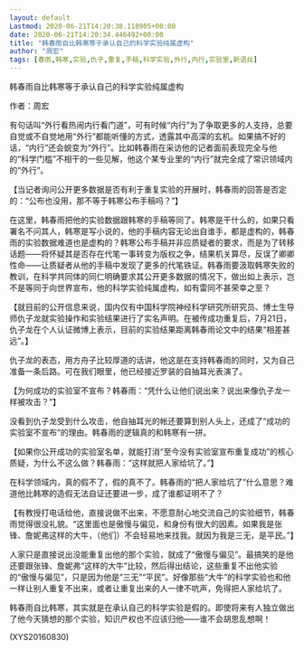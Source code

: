 ```yaml
---
layout: default
Lastmod: 2020-06-21T14:20:38.118905+00:00
date: 2020-06-21T14:20:34.446492+00:00
title: "韩春雨自比韩寒等于承认自己的科学实验纯属虚构"
author: "周宏"
tags: [春雨,韩寒,实验,仇子,重复,手稿,科学实验,外行,内行,实验室,新语丝]
---
```


韩春雨自比韩寒等于承认自己的科学实验纯属虚构

作者：周宏

有句话叫“外行看热闹内行看门道”，可有时候“内行”为了争取更多的人支持，总要自觉或不自觉地用“外行”都能听懂的方式，透露其中高深的玄机。如果搞不好的话，“内行”还会蜕变为“外行”。比如韩春雨在采访他的记者面前表现完全与他的“科学门槛”不相干的一些见解，他这个某专业里的“内行”就完全成了常识领域内的“外行”。

【当记者询问公开更多数据是否有利于重复实验的开展时，韩春雨的回答是否定的：“公布也没用，那不等于韩寒公布手稿吗？”】

在这里，韩春雨把他的实验数据跟韩寒的手稿等同了。韩寒是干什么的，如果只看署名不问其人，韩寒是写小说的，他的手稿内容无论出自谁手，都是虚构的，韩春雨的实验数据难道也是虚构的？韩寒公布手稿并非应质疑者的要求，而是为了转移话题——将怀疑其是否存在代笔一事转变为版权之争，结果机关算尽，反误了卿卿性命——让质疑者从他的手稿中发现了更多的代笔铁证。韩春雨要汲取韩寒失败的教训，在科学共同体的同仁明确要求其公开更多数据的情况下，做出如上表示，岂不是等同于向世界宣布，他的科学实验纯属虚构，如有雷同不甚荣幸之至？

【就目前的公开信息来说，国内仅有中国科学院神经科学研究所研究员、博士生导师仇子龙就实验操作和实验结果进行了实名声明。在被传成功重复后，7月21日，仇子龙在个人认证微博上表示，目前的实验结果距离韩春雨论文中的结果“相差甚远”。】

仇子龙的表态，用方舟子比较厚道的话讲，他这是在支持韩春雨的同时，又为自己准备一条后路。可在我们眼里，他已经接近罗装的自抽耳光表演了。

【为何成功的实验室不宣布？韩春雨：“凭什么让他们说出来？说出来像仇子龙一样被攻击？”】

没看到仇子龙受到什么攻击，他自抽耳光的帐还要算到别人头上，还成了“成功的实验室不宣布”的理由。韩春雨的逻辑真的和韩寒有一拼。

【如果你公开成功的实验室名单，就能打消“至今没有实验室宣布重复成功”的核心质疑，为什么不这么做？韩春雨：“这样就把人家给坑了。”】

在科学领域内，真的假不了，假的真不了。韩春雨的“把人家给坑了”什么意思？难道他比韩寒的造假无法自证还要进一步，成了谁都证明不了？

【有教授打电话给他，直接说做不出来，不愿意耐心地交流自己的实验细节，韩春雨觉得很没礼貌。“这里面也是傲慢与偏见，和身份有很大的因素。如果我是张锋、詹妮弗这样的大牛，（他们）不会轻易地来找我。就因为我是三无，是平民。”】

人家只是直接说出没能重复出他的那个实验，就成了“傲慢与偏见”。最搞笑的是他还要跟张锋、詹妮弗“这样的大牛”比较，然后得出结论，这些重复不出他实验的“傲慢与偏见”，只是因为他是“三无”“平民”。好像那些“大牛”的科学实验也和他一样让别人重复不出来，或者让重复出来的人一律不吭声，免得把人家给坑了。

韩春雨自比韩寒，其实就是在承认自己的科学实验是假的。即使将来有人独立做出了他今天猜想的那个实验，知识产权也不应该归他——谁不会胡思乱想啊！

(XYS20160830)

